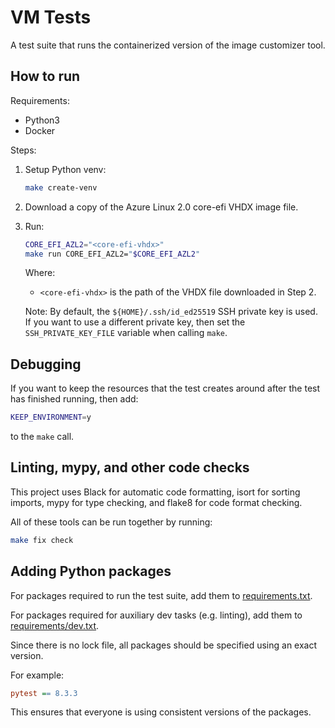 # VM Tests

A test suite that runs the containerized version of the image customizer tool.

## How to run

Requirements:

- Python3
- Docker

Steps:

1. Setup Python venv:

   ```sh
   make create-venv
   ```

2. Download a copy of the Azure Linux 2.0 core-efi VHDX image file.

3. Run:

   ```bash
   CORE_EFI_AZL2="<core-efi-vhdx>"
   make run CORE_EFI_AZL2="$CORE_EFI_AZL2"
   ```

   Where:

   - `<core-efi-vhdx>` is the path of the VHDX file downloaded in Step 2.

   Note: By default, the `${HOME}/.ssh/id_ed25519` SSH private key is used. If you want
   to use a different private key, then set the `SSH_PRIVATE_KEY_FILE` variable when
   calling `make`.

## Debugging

If you want to keep the resources that the test creates around after the test has
finished running, then add:

```bash
KEEP_ENVIRONMENT=y
```

to the `make` call.

## Linting, mypy, and other code checks

This project uses Black for automatic code formatting, isort for sorting imports, mypy
for type checking, and flake8 for code format checking.

All of these tools can be run together by running:

```bash
make fix check
```

## Adding Python packages

For packages required to run the test suite, add them to
[requirements.txt](./requirements.txt).

For packages required for auxiliary dev tasks (e.g. linting), add them to
[requirements/dev.txt](./requirements/dev.txt).

Since there is no lock file, all packages should be specified using an exact version.

For example:

```ini
pytest == 8.3.3
```

This ensures that everyone is using consistent versions of the packages.
